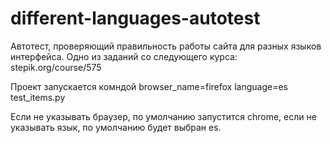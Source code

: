# different-languages-autotest
Автотест, проверяющий правильность работы сайта для разных языков интерфейса.
Одно из заданий со следующего курса: stepik.org/course/575

Проект запускается комндой browser_name=firefox language=es test_items.py

Если не указывать браузер, по умолчанию запустится chrome, если не указывать язык, по умолчанию будет выбран es.
